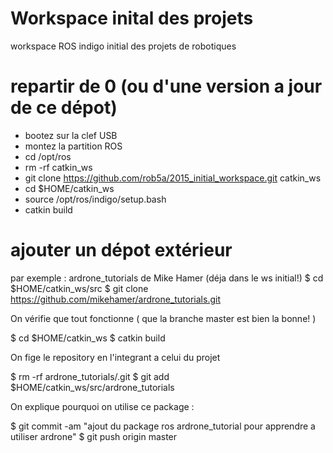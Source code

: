 # Workspace inital des projets

workspace ROS indigo initial des projets de robotiques

# repartir de 0 (ou d'une version a jour de ce dépot) 
- bootez sur la clef USB
- montez la partition ROS
- cd /opt/ros
- rm -rf catkin_ws
- git clone https://github.com/rob5a/2015_initial_workspace.git catkin_ws
- cd $HOME/catkin_ws
- source /opt/ros/indigo/setup.bash
- catkin build


# ajouter un dépot extérieur

par exemple : ardrone_tutorials de Mike Hamer (déja dans le ws initial!) 
$ cd $HOME/catkin_ws/src
$ git clone https://github.com/mikehamer/ardrone_tutorials.git

On vérifie que tout fonctionne ( que la branche master est bien la bonne! )

$ cd $HOME/catkin_ws
$ catkin build

On fige le repository en l'integrant a celui du projet

$ rm -rf ardrone_tutorials/.git
$ git add $HOME/catkin_ws/src/ardrone_tutorials

On explique pourquoi on utilise ce package :

$ git commit -am "ajout du package ros ardrone_tutorial pour apprendre a utiliser ardrone"
$ git push  origin master





